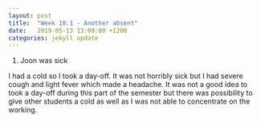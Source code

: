```yaml
---
layout: post
title:  "Week 10.1 - Another absent"
date:   2019-05-13 13:00:00 +1200
categories: jekyll update
---
```

1. Joon was sick

I had a cold so I took a day-off. It was not horribly sick but I had severe cough and light fever which made a headache. It was not a good idea to took a day-off during this part of the semester but there was possibility to give other students a cold as well as I was not able to concentrate on the working.